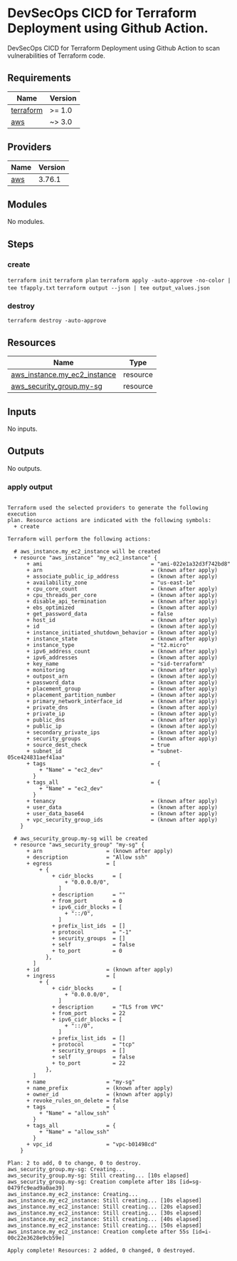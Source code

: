 # DevSecOps CICD for Terraform Deployment using Github Action.
DevSecOps CICD for Terraform Deployment using Github Action to scan vulnerabilities of Terraform code.

## Requirements

| Name | Version |
|------|---------|
| <a name="requirement_terraform"></a> [terraform](#requirement\_terraform) | >= 1.0 |
| <a name="requirement_aws"></a> [aws](#requirement\_aws) | ~> 3.0 |

## Providers

| Name | Version |
|------|---------|
| <a name="provider_aws"></a> [aws](#provider\_aws) | 3.76.1 |

## Modules

No modules.

## Steps
### create
`terraform init`
`terraform plan`
`terraform apply -auto-approve -no-color | tee tfapply.txt`
`terraform output --json | tee output_values.json`

### destroy
`terraform destroy -auto-approve`

## Resources

| Name | Type |
|------|------|
| [aws_instance.my_ec2_instance](https://registry.terraform.io/providers/hashicorp/aws/latest/docs/resources/instance) | resource |
| [aws_security_group.my-sg](https://registry.terraform.io/providers/hashicorp/aws/latest/docs/resources/security_group) | resource |

## Inputs

No inputs.

## Outputs

No outputs.

### apply output
```

Terraform used the selected providers to generate the following execution
plan. Resource actions are indicated with the following symbols:
  + create

Terraform will perform the following actions:

  # aws_instance.my_ec2_instance will be created
  + resource "aws_instance" "my_ec2_instance" {
      + ami                                  = "ami-022e1a32d3f742bd8"
      + arn                                  = (known after apply)
      + associate_public_ip_address          = (known after apply)
      + availability_zone                    = "us-east-1e"
      + cpu_core_count                       = (known after apply)
      + cpu_threads_per_core                 = (known after apply)
      + disable_api_termination              = (known after apply)
      + ebs_optimized                        = (known after apply)
      + get_password_data                    = false
      + host_id                              = (known after apply)
      + id                                   = (known after apply)
      + instance_initiated_shutdown_behavior = (known after apply)
      + instance_state                       = (known after apply)
      + instance_type                        = "t2.micro"
      + ipv6_address_count                   = (known after apply)
      + ipv6_addresses                       = (known after apply)
      + key_name                             = "sid-terraform"
      + monitoring                           = (known after apply)
      + outpost_arn                          = (known after apply)
      + password_data                        = (known after apply)
      + placement_group                      = (known after apply)
      + placement_partition_number           = (known after apply)
      + primary_network_interface_id         = (known after apply)
      + private_dns                          = (known after apply)
      + private_ip                           = (known after apply)
      + public_dns                           = (known after apply)
      + public_ip                            = (known after apply)
      + secondary_private_ips                = (known after apply)
      + security_groups                      = (known after apply)
      + source_dest_check                    = true
      + subnet_id                            = "subnet-05ce424831aef41aa"
      + tags                                 = {
          + "Name" = "ec2_dev"
        }
      + tags_all                             = {
          + "Name" = "ec2_dev"
        }
      + tenancy                              = (known after apply)
      + user_data                            = (known after apply)
      + user_data_base64                     = (known after apply)
      + vpc_security_group_ids               = (known after apply)
    }

  # aws_security_group.my-sg will be created
  + resource "aws_security_group" "my-sg" {
      + arn                    = (known after apply)
      + description            = "Allow ssh"
      + egress                 = [
          + {
              + cidr_blocks      = [
                  + "0.0.0.0/0",
                ]
              + description      = ""
              + from_port        = 0
              + ipv6_cidr_blocks = [
                  + "::/0",
                ]
              + prefix_list_ids  = []
              + protocol         = "-1"
              + security_groups  = []
              + self             = false
              + to_port          = 0
            },
        ]
      + id                     = (known after apply)
      + ingress                = [
          + {
              + cidr_blocks      = [
                  + "0.0.0.0/0",
                ]
              + description      = "TLS from VPC"
              + from_port        = 22
              + ipv6_cidr_blocks = [
                  + "::/0",
                ]
              + prefix_list_ids  = []
              + protocol         = "tcp"
              + security_groups  = []
              + self             = false
              + to_port          = 22
            },
        ]
      + name                   = "my-sg"
      + name_prefix            = (known after apply)
      + owner_id               = (known after apply)
      + revoke_rules_on_delete = false
      + tags                   = {
          + "Name" = "allow_ssh"
        }
      + tags_all               = {
          + "Name" = "allow_ssh"
        }
      + vpc_id                 = "vpc-b01498cd"
    }

Plan: 2 to add, 0 to change, 0 to destroy.
aws_security_group.my-sg: Creating...
aws_security_group.my-sg: Still creating... [10s elapsed]
aws_security_group.my-sg: Creation complete after 18s [id=sg-0479fc9ead9a0ae39]
aws_instance.my_ec2_instance: Creating...
aws_instance.my_ec2_instance: Still creating... [10s elapsed]
aws_instance.my_ec2_instance: Still creating... [20s elapsed]
aws_instance.my_ec2_instance: Still creating... [30s elapsed]
aws_instance.my_ec2_instance: Still creating... [40s elapsed]
aws_instance.my_ec2_instance: Still creating... [50s elapsed]
aws_instance.my_ec2_instance: Creation complete after 55s [id=i-00c22e3628e9cb59e]

Apply complete! Resources: 2 added, 0 changed, 0 destroyed.
```